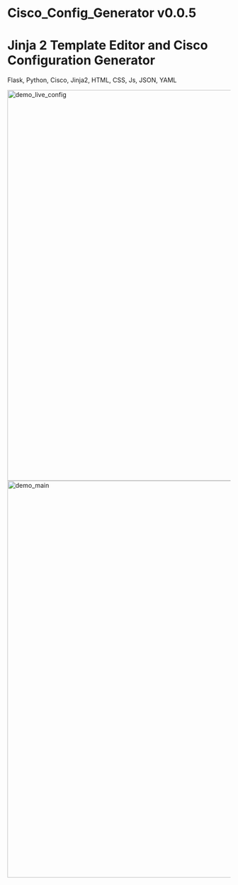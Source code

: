 # Cisco_Config_Generator v0.0.5
# Jinja 2 Template Editor and Cisco Configuration Generator

Flask, Python, Cisco, Jinja2, HTML, CSS, Js, JSON, YAML

<img width="1917" height="883" alt="demo_live_config" src="https://github.com/user-attachments/assets/c37310a2-54dc-4d0a-a934-551f61800b4c" />

<img width="1920" height="897" alt="demo_main" src="https://github.com/user-attachments/assets/c8f18ec1-59ab-4be1-82f7-bf6470d78169" />
